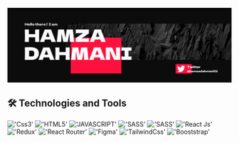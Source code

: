 !['welcome'](./ghwelcome.jpg)

## 🛠 Technologies and Tools

!['Css3'](https://img.shields.io/badge/-CSS3-1572B6?logo=css3&logoColor=FAFAFA&style=for-the-badge)
!['HTML5'](https://img.shields.io/badge/-HTML5-E34F26?logo=html5&logoColor=FAFAFA&style=for-the-badge)
!['JAVASCRIPT'](https://img.shields.io/badge/-JAVASCRIPT-F7DF1E?logo=javascript&logoColor=0C0C0C&style=for-the-badge)
!['SASS'](https://img.shields.io/badge/-SASS-CC6699?logo=sass&logoColor=FAFAFA&style=for-the-badge)
!['SASS'](https://img.shields.io/badge/-MARKDOWN-000?logo=markdown&logoColor=FAFAFA&style=for-the-badge)
!['React Js'](https://img.shields.io/badge/-ReactJs-61DAFB?logo=react&logoColor=0C0C0C&style=for-the-badge)
!['Redux'](https://img.shields.io/badge/-redux-764ABC?logo=redux&logoColor=fafafa&style=for-the-badge)
!['React Router'](https://img.shields.io/badge/-react%20router-CA4245?logo=reactrouter&logoColor=fafafa&style=for-the-badge)
!['Figma'](https://img.shields.io/badge/-figma-F24E1E?logo=figma&logoColor=fafafa&style=for-the-badge)
!['TailwindCss'](https://img.shields.io/badge/-tailwindcss-06B6D4?logo=tailwindcss&logoColor=fafafa&style=for-the-badge)
!['Booststrap'](https://img.shields.io/badge/-bootstrap-7952B3?logo=bootstrap&logoColor=fafafa&style=for-the-badge)

<!-- **Hamza-DA/Hamza-DA** is a ✨ _special_ ✨ repository because its `README.md` (this file) appears on your GitHub profile.

Here are some ideas to get you started:

- 🔭 I’m currently working on ...
- 🌱 I’m currently learning ...
- 👯 I’m looking to collaborate on ...
- 🤔 I’m looking for help with ...
- 💬 Ask me about ...
- 📫 How to reach me: ...
- 😄 Pronouns: ...
- ⚡ Fun fact: ... -->

